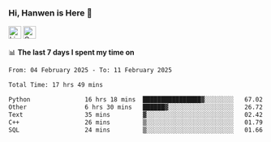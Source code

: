 ### Hi, Hanwen is Here 👋
<p>
	<a href="https://www.linkedin.com/in/liu-hanwen/"><img src="https://img.shields.io/badge/@hanwen-0A66C2?style=flat&logo=LinkedIn&logoColor=white" alt="Linkedin"  height="25px"/></a> 
	<a href="https://scholar.google.com/citations?user=HDF0su0AAAAJ"><img src="https://img.shields.io/badge/scholar-4385FE.svg?&style=plastic&logo=google-scholar&logoColor=white" alt="Google Scholar" height="25px"> </a>
</p>

📊 **The last 7 days I spent my time on** 
<!--START_SECTION:waka-->

```txt
From: 04 February 2025 - To: 11 February 2025

Total Time: 17 hrs 49 mins

Python               16 hrs 18 mins  ████████████████▓░░░░░░░░   67.02 %
Other                6 hrs 30 mins   ██████▓░░░░░░░░░░░░░░░░░░   26.72 %
Text                 35 mins         ▓░░░░░░░░░░░░░░░░░░░░░░░░   02.42 %
C++                  26 mins         ▒░░░░░░░░░░░░░░░░░░░░░░░░   01.79 %
SQL                  24 mins         ▒░░░░░░░░░░░░░░░░░░░░░░░░   01.66 %
```

<!--END_SECTION:waka-->


<!--
**david990917/david990917** is a ✨ _special_ ✨ repository because its `README.md` (this file) appears on your GitHub profile.

Here are some ideas to get you started:

- 🔭 I’m currently working on ...
- 🌱 I’m currently learning ...
- 👯 I’m looking to collaborate on ...
- 🤔 I’m looking for help with ...
- 💬 Ask me about ...
- 📫 How to reach me: ...
- 😄 Pronouns: ...
- ⚡ Fun fact: ...
-->
